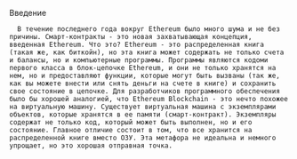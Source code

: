 Введение

      В течение последнего года вокруг Ethereum было много шума и не без причины. Смарт-контракты - это новая захватывающая концепция, введенная Ethereum. Что это? Ethereum - это распределенная книга (такая же, как биткойн), но эта книга может содержать не только счета и балансы, но и компьютерные программы. Программы являются кодоми первого класса в блок-цепочке Ethereum, и они не только хранятся на нем, но и предоставляют функции, которые могут быть вызваны (так же, как вы можете внести или снять деньги на счете в книге) и сохранить свое состояние в цепочке. Для разработчиков программного обеспечения было бы хорошей аналогией, что Ethereum Blockchain - это нечто похожее на виртуальную машину. Существует виртуальная машина с экземплярами объектов, которые хранятся в ее памяти (смарт-контракт). Экземпляры содержат не только код, который может быть выполнен, но и его состояние. Главное отличие состоит в том, что все хранится на распределенной книге вместо ОЗУ. Эта метафора не идеальна и немного упрощает, но это хорошая отправная точка.



